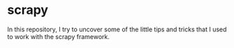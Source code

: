 # scrapy
In this repository, I try to uncover some of the little tips and tricks that I used to work with the scrapy framework. 
